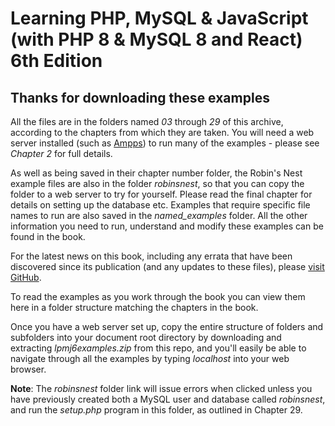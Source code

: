 <h1>Learning PHP, MySQL & JavaScript<br>(with PHP 8 & MySQL 8 and React) 6th Edition</h1>

<h2>Thanks for downloading these examples</h2>

<p>All the files are in the folders named <i>03</i> through <i>29</i> of this archive, according to the chapters from which they are taken. You will need a web server installed (such as <a href='http://ampps.com/'>Ampps</a>) to run many of the examples - please see <i>Chapter 2</i> for full details.</p>

<p>As well as being saved in their chapter number folder, the Robin's Nest example files are also in the folder <i>robinsnest</i>, so that you can copy the folder to a web server to try for yourself. Please read the final chapter for details on setting up the database etc. Examples that require specific file names to run are also saved in the <i>named_examples</i> folder. All the other information you need to run, understand and modify these examples can be found in the book.</p>

<p>For the latest news on this book, including any errata that have been discovered since its publication (and any updates to these files), please <a href='https://github.com/RobinNixon/lpmj6'>visit GitHub</a>.

<p>To read the examples as you work through the book you can view them here in a folder structure matching the chapters in the book.</p>

<p>Once you have a web server set up, copy the entire structure of folders and subfolders into your document root directory by downloading and extracting <i>lpmj6examples.zip</i> from this repo, and you'll easily be able to navigate through all the examples by typing <i>localhost</i> into your web browser.
    
<p><b>Note</b>: The <i>robinsnest</i> folder link will issue errors when clicked unless you have previously created both a MySQL user and database called <i>robinsnest</i>, and run the <i>setup.php</i> program in this folder, as outlined in Chapter 29.</p>

